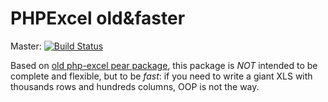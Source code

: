 # PHPExcel old&faster

Master:
[![Build Status](https://travis-ci.org/Slamdunk/php-excel.svg?branch=master)](https://travis-ci.org/Slamdunk/php-excel)

Based on [old php-excel pear package](http://pear.php.net/package/Spreadsheet_Excel_Writer), this package is _NOT_ intended to be complete and flexible, but to be *fast*: if you need to write a giant XLS with thousands rows and hundreds columns, OOP is not the way.
